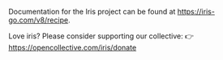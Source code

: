 Documentation for the Iris project can be found at
<https://iris-go.com/v8/recipe>.

Love iris? Please consider supporting our collective:
👉  https://opencollective.com/iris/donate